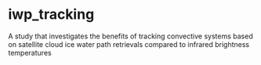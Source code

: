 # iwp_tracking
A study that investigates the benefits of tracking convective systems based on satellite cloud ice water path retrievals compared to infrared brightness temperatures
